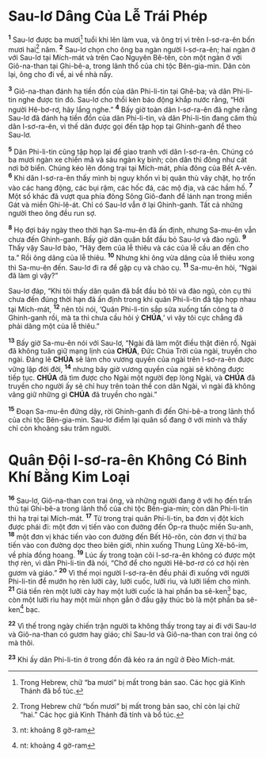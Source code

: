 # Sau-lơ Dâng Của Lễ Trái Phép
<sup><b>1</b></sup> Sau-lơ được ba mươi[^1] tuổi khi lên làm vua, và ông trị vì trên I-sơ-ra-ên bốn mươi hai[^2] năm. <sup><b>2</b></sup> Sau-lơ chọn cho ông ba ngàn người I-sơ-ra-ên; hai ngàn ở với Sau-lơ tại Mích-mát và trên Cao Nguyên Bê-tên, còn một ngàn ở với Giô-na-than tại Ghi-bê-a, trong lãnh thổ của chi tộc Bên-gia-min. Dân còn lại, ông cho đi về, ai về nhà nấy.

<sup><b>3</b></sup> Giô-na-than đánh hạ tiền đồn của dân Phi-li-tin tại Ghê-ba; và dân Phi-li-tin nghe được tin đó. Sau-lơ cho thổi kèn báo động khắp nước rằng, “Hỡi người Hê-bơ-rơ, hãy lắng nghe.” <sup><b>4</b></sup> Bấy giờ toàn dân I-sơ-ra-ên đã nghe rằng Sau-lơ đã đánh hạ tiền đồn của dân Phi-li-tin, và dân Phi-li-tin đang căm thù dân I-sơ-ra-ên, vì thế dân được gọi đến tập họp tại Ghinh-ganh để theo Sau-lơ.

<sup><b>5</b></sup> Dân Phi-li-tin cũng tập họp lại để giao tranh với dân I-sơ-ra-ên. Chúng có ba mươi ngàn xe chiến mã và sáu ngàn kỵ binh; còn dân thì đông như cát nơi bờ biển. Chúng kéo lên đóng trại tại Mích-mát, phía đông của Bết A-vên. <sup><b>6</b></sup> Khi dân I-sơ-ra-ên thấy mình bị nguy khốn vì bị quân thù vây chặt, họ trốn vào các hang động, các bụi rậm, các hốc đá, các mộ địa, và các hầm hố. <sup><b>7</b></sup> Một số khác đã vượt qua phía đông Sông Giô-đanh để lánh nạn trong miền Gát và miền Ghi-lê-át. Chỉ có Sau-lơ vẫn ở lại Ghinh-ganh. Tất cả những người theo ông đều run sợ.

<sup><b>8</b></sup> Họ đợi bảy ngày theo thời hạn Sa-mu-ên đã ấn định, nhưng Sa-mu-ên vẫn chưa đến Ghinh-ganh. Bấy giờ dân quân bắt đầu bỏ Sau-lơ và đào ngũ. <sup><b>9</b></sup> Thấy vậy Sau-lơ bảo, “Hãy đem của lễ thiêu và các của lễ cầu an đến cho ta.” Rồi ông dâng của lễ thiêu. <sup><b>10</b></sup> Nhưng khi ông vừa dâng của lễ thiêu xong thì Sa-mu-ên đến. Sau-lơ đi ra để gặp cụ và chào cụ. <sup><b>11</b></sup> Sa-mu-ên hỏi, “Ngài đã làm gì vậy?”

Sau-lơ đáp, “Khi tôi thấy dân quân đã bắt đầu bỏ tôi và đào ngũ, còn cụ thì chưa đến đúng thời hạn đã ấn định trong khi quân Phi-li-tin đã tập họp nhau tại Mích-mát, <sup><b>12</b></sup> nên tôi nói, ‘Quân Phi-li-tin sắp sửa xuống tấn công ta ở Ghinh-ganh rồi, mà ta thì chưa cầu hỏi ý **CHÚA**,’ vì vậy tôi cực chẳng đã phải dâng một của lễ thiêu.”

<sup><b>13</b></sup> Bấy giờ Sa-mu-ên nói với Sau-lơ, “Ngài đã làm một điều thật điên rồ. Ngài đã không tuân giữ mạng lịnh của **CHÚA**, Đức Chúa Trời của ngài, truyền cho ngài. Đáng lẽ **CHÚA** sẽ làm cho vương quyền của ngài trên I-sơ-ra-ên được vững lập đời đời, <sup><b>14</b></sup> nhưng bây giờ vương quyền của ngài sẽ không được tiếp tục. **CHÚA** đã tìm được cho Ngài một người đẹp lòng Ngài, và **CHÚA** đã truyền cho người ấy sẽ chỉ huy trên toàn thể con dân Ngài, vì ngài đã không vâng giữ những gì **CHÚA** đã truyền cho ngài.”

<sup><b>15</b></sup> Đoạn Sa-mu-ên đứng dậy, rời Ghinh-ganh đi đến Ghi-bê-a trong lãnh thổ của chi tộc Bên-gia-min. Sau-lơ điểm lại quân số đang ở với mình và thấy chỉ còn khoảng sáu trăm người.


# Quân Đội I-sơ-ra-ên Không Có Binh Khí Bằng Kim Loại
<sup><b>16</b></sup> Sau-lơ, Giô-na-than con trai ông, và những người đang ở với họ đến trấn thủ tại Ghi-bê-a trong lãnh thổ của chi tộc Bên-gia-min; còn dân Phi-li-tin thì hạ trại tại Mích-mát. <sup><b>17</b></sup> Từ trong trại quân Phi-li-tin, ba đơn vị đột kích được phái đi: một đơn vị tiến vào con đường đến Óp-ra thuộc miền Su-anh, <sup><b>18</b></sup> một đơn vị khác tiến vào con đường đến Bết Hô-rôn, còn đơn vị thứ ba tiến vào con đường dọc theo biên giới, nhìn xuống Thung Lũng Xê-bô-im, về phía đồng hoang. <sup><b>19</b></sup> Lúc ấy trong toàn cõi I-sơ-ra-ên không có được một thợ rèn, vì dân Phi-li-tin đã nói, “Chớ để cho người Hê-bơ-rơ có cơ hội rèn gươm và giáo.” <sup><b>20</b></sup> Vì thế mọi người I-sơ-ra-ên đều phải đi xuống với người Phi-li-tin để mướn họ rèn lưỡi cày, lưỡi cuốc, lưỡi rìu, và lưỡi liềm cho mình. <sup><b>21</b></sup> Giá tiền rèn một lưỡi cày hay một lưỡi cuốc là hai phần ba sê-ken[^3] bạc, còn một lưỡi rìu hay một mũi nhọn gắn ở đầu gậy thúc bò là một phần ba sê-ken[^4] bạc.

<sup><b>22</b></sup> Vì thế trong ngày chiến trận người ta không thấy trong tay ai đi với Sau-lơ và Giô-na-than có gươm hay giáo; chỉ Sau-lơ và Giô-na-than con trai ông có mà thôi.

<sup><b>23</b></sup> Khi ấy dân Phi-li-tin ở trong đồn đã kéo ra án ngữ ở Đèo Mích-mát.

[^1]: Trong Hebrew, chữ “ba mươi” bị mất trong bản sao. Các học giả Kinh Thánh đã bổ túc.
[^2]: Trong Hebrew chữ “bốn mươi” bị mất trong bản sao, chỉ còn lại chữ “hai.” Các học giả Kinh Thánh đã tính và bổ túc.
[^3]: nt: khoảng 8 gờ-ram
[^4]: nt: khoảng 4 gờ-ram